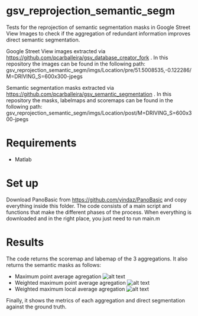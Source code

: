 # gsv_reprojection_semantic_segm
Tests for the reprojection of semantic segmentation masks in Google Street View Images to check if the aggregation of redundant information improves direct semantic segmentation.

Google Street View images extracted via https://github.com/pcarballeira/gsv_database_creator_fork . In this repository the images can be found in the following path: gsv_reprojection_semantic_segm/imgs/Location/pre/51.5008535,-0.122286/M=DRIVING_S=600x300-jpegs

Semantic segmentation masks extracted via https://github.com/pcarballeira/gsv_semantic_segmentation . In this repository the masks, labelmaps and scoremaps can be found in the following path: gsv_reprojection_semantic_segm/imgs/Location/post/M=DRIVING_S=600x300-jpegs

# Requirements
- Matlab
# Set up
Download PanoBasic from https://github.com/yindaz/PanoBasic and copy everything inside this folder.
The code consists of a main script and functions that make the different phases of the process.
When everything is downloaded and in the right place, you just need to run main.m
# Results
The code returns the scoremap and labemap of the 3 aggregations.
It also returns the semantic masks as follows:
- Maximum point average agregation
![alt text](https://github.com/pcarballeira/gsv_reprojection_semantic_segm/blob/master/imgs/Location/tests/maximum_point_average_agregation.png)
- Weighted maximum point average agregation
![alt text](https://github.com/pcarballeira/gsv_reprojection_semantic_segm/blob/master/imgs/Location/tests/weighted_maximum_point_average_agregation.png)
- Weighted maximum local average agregation
![alt text](https://github.com/pcarballeira/gsv_reprojection_semantic_segm/blob/master/imgs/Location/tests/weighted_maximum_local_average_agregation.png)

Finally, it shows the metrics of each aggregation and direct segmentation against the ground truth.
